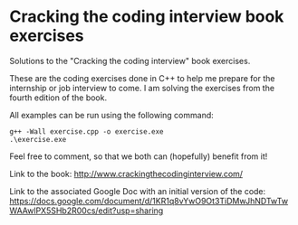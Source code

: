 # Cracking the coding interview book exercises
Solutions to the "Cracking the coding interview" book exercises.

These are the coding exercises done in C++ to help me prepare for the internship or job interview to come. I am solving the exercises from the fourth edition of the book.

All examples can be run using the following command:
```
g++ -Wall exercise.cpp -o exercise.exe
.\exercise.exe
```

Feel free to comment, so that we both can (hopefully) benefit from it!

Link to the book:
http://www.crackingthecodinginterview.com/

Link to the associated Google Doc with an initial version of the code:
https://docs.google.com/document/d/1KR1q8vYwO9Ot3TiDMwJhNDTwTwWAAwlPX5SHb2R00cs/edit?usp=sharing
